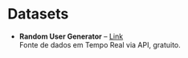 # Datasets

- **Random User Generator** – [Link](https://randomuser.me/)  
  Fonte de dados em Tempo Real via API, gratuito.
